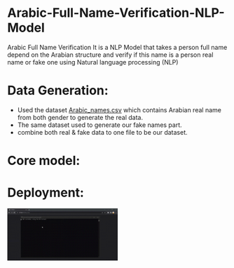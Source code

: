# Arabic-Full-Name-Verification-NLP-Model

Arabic Full Name Verification It is a NLP Model that takes a person full name depend on the Arabian structure and verify if this name is a person real name or fake one using Natural language processing (NLP)

# Data Generation: 
- Used the dataset <a href="https://github.com/abdallah-elsawy/Arabic-Full-Name-Verification-NLP-Model-/blob/main/Names%20web%20dataset/Arabic_names.csv">Arabic_names.csv</a> which contains Arabian real name from both gender to generate the real data.
- The same dataset used to generate our fake names part.
- combine both real & fake data to one file to be our dataset.

# Core model:

# Deployment:



<img src="https://github.com/abdallah-elsawy/Arabic-Full-Name-Verification-NLP-Model-/blob/main/Deployment%20Usin%20Flask/deploy.gif" alt="Deployment gif" width="50%">
